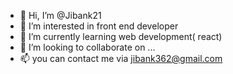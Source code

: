- 👋 Hi, I’m @Jibank21
- 👀 I’m interested in front end developer
- 🌱 I’m currently learning web development( react)
- 💞️ I’m looking to collaborate on ...
- 📫 you can contact me via jibank362@gmail.com

<!---
Jibank21/Jibank21 is a ✨ special ✨ repository because its `README.md` (this file) appears on your GitHub profile.
You can click the Preview link to take a look at your changes.
--->
